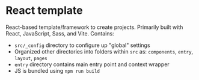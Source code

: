 ﻿# React template

React-based template/framework to create projects. Primarily built with React, JavaScript, Sass, and Vite. Contains:

-   `src/_config` directory to configure up "global" settings
-   Organized other directories into folders within `src` as: `components`, `entry`, `layout`, `pages`
-   `entry` directory contains main entry point and context wrapper
-   JS is bundled using `npm run build`
